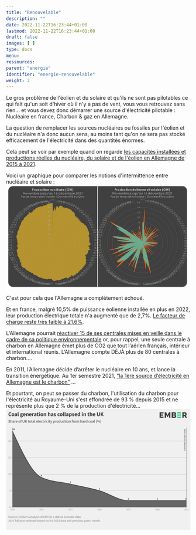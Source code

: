 ```yaml
---
title: "Renouvelable"
description: ""
date: 2022-11-22T16:23:44+01:00
lastmod: 2022-11-22T16:23:44+01:00
draft: false
images: [ ]
type: docs
menu:
ressources:
parent: "energie"
identifier: "energie-renouvelable"
weight: 2
---
```


Le gros problème de l'éolien et du solaire et qu'ils ne sont pas pilotables ce qui fait qu'un soit d'hiver où il n'y a
pas de vent, vous vous retrouvez sans rien... et vous devez donc démarrer une source d'électricité pilotable : Nucléaire
en france, Charbon & gaz en Allemagne.

La question de remplacer les sources nucléaires ou fossiles par l'éolien et du nucléaire n'a donc aucun sens, au moins
tant qu'on ne sera pas stocké efficacement de l'électricité dans des quantités énormes.

Cela peut se voir par exemple quand on regarde [les capacités installées et productions réelles du nucléaire, du solaire
et de l'éolien en Allemagne de 2015 à 2021](allemagne_solaire_nucleaire_eolien.mp4).

Voici un graphique pour comparer les notions d'intermittence entre nucléaire et solaire :
![comparaison intermitencenucelaire solaire](comparaison_intermitence_nucelaire_solaire.png)

C'est pour cela que l'Allemagne a complètement échoué.

Et en france, malgré 10,5% de puissance éolienne installée en plus en 2022, leur production électrique totale n'a
augmenté que de
2,7%. [Le facteur de charge reste très faible à 21,6%](https://analysesetdonnees.rte-france.com/bilan-electrique-synthese).

L'Allemagne
pourrait [réactiver 15 de ses centrales mises en veille dans le cadre de sa politique environnementale](https://twitter.com/bfmbusiness/status/1529406893235613697)
or, pour rappel, une seule centrale à charbon en Allemagne émet plus de CO2 que tout l’aérien français, intérieur et
international réunis. L’Allemagne compte DÉJÀ plus de 80 centrales à charbon....

En 2011, l’Allemagne décide d’arrêter le nucléaire en 10 ans, et lance la transition énergétique. Au 1er semestre 2021,
[“la 1ère source d’électricité en Allemagne est le charbon”](https://www.dw.com/en/germany-coal-tops-wind-as-primary-electricity-source/a-59168105)
...

Et pourtant, on peut se passer du charbon, l'utilisation du charbon pour l'électricité au Royaume-Uni s'est effondrée de
93 % depuis 2015 et ne représente plus que 2 % de la production d'électricité...
![Charbon électricité UK](charbon_consommation_uk.png)
